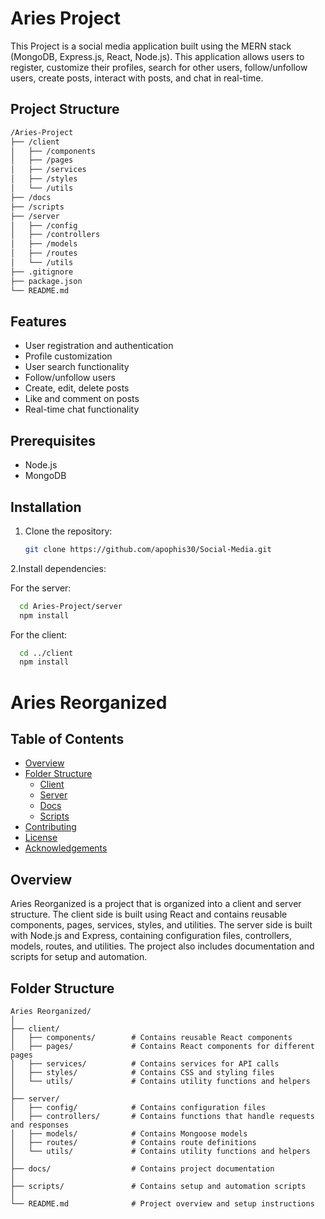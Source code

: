 # Aries Project

This Project is a social media application built using the MERN stack (MongoDB, Express.js, React, Node.js). This application allows users to register, customize their profiles, search for other users, follow/unfollow users, create posts, interact with posts, and chat in real-time.

## Project Structure
```sh
/Aries-Project
├── /client
│   ├── /components
│   ├── /pages
│   ├── /services
│   ├── /styles
│   └── /utils
├── /docs
├── /scripts
├── /server
│   ├── /config
│   ├── /controllers
│   ├── /models
│   ├── /routes
│   └── /utils
├── .gitignore
├── package.json
└── README.md
```

## Features

- User registration and authentication
- Profile customization
- User search functionality
- Follow/unfollow users
- Create, edit, delete posts
- Like and comment on posts
- Real-time chat functionality

## Prerequisites

- Node.js
- MongoDB

## Installation

1. Clone the repository:
   ```sh
   git clone https://github.com/apophis30/Social-Media.git
   ```
2.Install dependencies:

  For the server:
  ```sh
    cd Aries-Project/server
    npm install
   ```
  For the client:
  ```sh
    cd ../client
    npm install
```

# Aries Reorganized

## Table of Contents
- [Overview](#overview)
- [Folder Structure](#folder-structure)
  - [Client](#client)
  - [Server](#server)
  - [Docs](#docs)
  - [Scripts](#scripts)
- [Contributing](#contributing)
- [License](#license)
- [Acknowledgements](#acknowledgements)

## Overview
Aries Reorganized is a project that is organized into a client and server structure. The client side is built using React and contains reusable components, pages, services, styles, and utilities. The server side is built with Node.js and Express, containing configuration files, controllers, models, routes, and utilities. The project also includes documentation and scripts for setup and automation.

## Folder Structure
```plaintext
Aries Reorganized/
│
├── client/
│   ├── components/        # Contains reusable React components
│   ├── pages/             # Contains React components for different pages
│   ├── services/          # Contains services for API calls
│   ├── styles/            # Contains CSS and styling files
│   └── utils/             # Contains utility functions and helpers
│
├── server/
│   ├── config/            # Contains configuration files
│   ├── controllers/       # Contains functions that handle requests and responses
│   ├── models/            # Contains Mongoose models
│   ├── routes/            # Contains route definitions
│   └── utils/             # Contains utility functions and helpers
│
├── docs/                  # Contains project documentation
│
├── scripts/               # Contains setup and automation scripts
│
└── README.md              # Project overview and setup instructions
```



